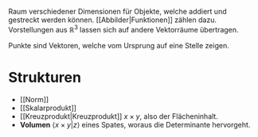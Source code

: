 Raum verschiedener Dimensionen für Objekte,  welche addiert und gestreckt werden können. [[Abbilder|Funktionen]] zählen dazu. Vorstellungen aus $\mathbb{R}^{3}$ lassen sich auf andere Vektorräume übertragen.

Punkte sind Vektoren, welche vom Ursprung auf eine Stelle zeigen.

# Strukturen
- [[Norm]]
- [[Skalarprodukt]]
- [[Kreuzprodukt|Kreuzprodukt]] $x \times y$, also der Flächeninhalt.
- **Volumen** $\langle x \times y | z \rangle$ eines Spates, woraus die Determinante hervorgeht.